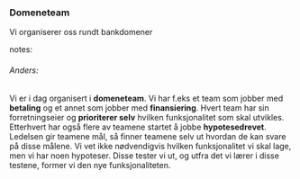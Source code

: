 ### Domeneteam

Vi organiserer oss rundt bankdomener


notes:
###### Anders:

Vi er i dag organisert i **domeneteam**. Vi har f.eks et team som jobber med **betaling** og et annet som jobber med **finansiering**. Hvert team har sin forretningseier og **prioriterer selv** hvilken funksjonalitet som skal utvikles. Etterhvert har også flere av teamene startet å jobbe **hypotesedrevet**. Ledelsen gir teamene mål, så finner teamene selv ut hvordan de kan svare på disse målene. Vi vet ikke nødvendigvis hvilken funksjonalitet vi skal lage, men vi har noen hypoteser. Disse tester vi ut, og utfra det vi lærer i disse testene, former vi den nye funksjonaliteten. 

